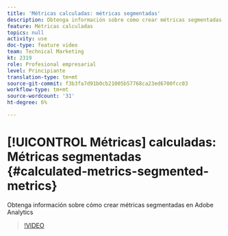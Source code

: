 ```yaml
---
title: 'Métricas calculadas: métricas segmentadas'
description: Obtenga información sobre cómo crear métricas segmentadas en Adobe Analytics
feature: Métricas calculadas
topics: null
activity: use
doc-type: feature video
team: Technical Marketing
kt: 2319
role: Profesional empresarial
level: Principiante
translation-type: tm+mt
source-git-commit: f3b3fa7d91b0cb21005b57768ca23ed6700fcc03
workflow-type: tm+mt
source-wordcount: '31'
ht-degree: 6%

---
```



# [!UICONTROL Métricas] calculadas: Métricas segmentadas  {#calculated-metrics-segmented-metrics}

Obtenga información sobre cómo crear métricas segmentadas en Adobe Analytics

>[!VIDEO](https://video.tv.adobe.com/v/25409/?quality=12)
